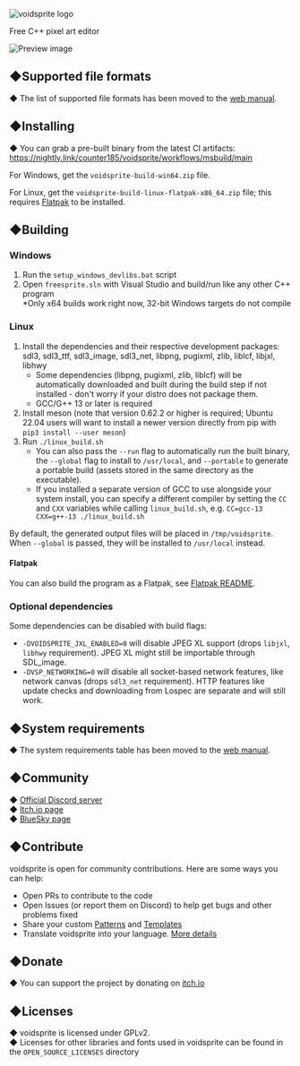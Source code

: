 ![voidsprite logo](README_ASSETS/mainlogo.png)

Free C++ pixel art editor

![Preview image](README_ASSETS/img_preview_1.png)

## ◆Supported file formats

◆ The list of supported file formats has been moved to the [web manual](https://counter185.github.io/voidsprite-web-manual/index.html?page=compatibility).

## ◆Installing

◆ You can grab a pre-built binary from the latest CI artifacts: https://nightly.link/counter185/voidsprite/workflows/msbuild/main

For Windows, get the `voidsprite-build-win64.zip` file.

For Linux, get the `voidsprite-build-linux-flatpak-x86_64.zip` file; this requires [Flatpak](https://flatpak.org) to be installed.

## ◆Building

### Windows

1. Run the `setup_windows_devlibs.bat` script
2. Open `freesprite.sln` with Visual Studio and build/run like any other C++ program  
*Only x64 builds work right now, 32-bit Windows targets do not compile

### Linux

1. Install the dependencies and their respective development packages: sdl3, sdl3_ttf, sdl3_image, sdl3_net, libpng, pugixml, zlib, liblcf, libjxl, libhwy
   * Some dependencies (libpng, pugixml, zlib, liblcf) will be automatically downloaded and built during the build step if not installed - don't worry if your distro does not package them.
   * GCC/G++ 13 or later is required
2. Install meson (note that version 0.62.2 or higher is required; Ubuntu 22.04 users will want to install a newer version directly from pip with `pip3 install --user meson`)
3. Run `./linux_build.sh`
   * You can also pass the `--run` flag to automatically run the built binary, the `--global` flag to install to `/usr/local`, and `--portable` to generate a portable build (assets stored in the same directory as the executable).
   * If you installed a separate version of GCC to use alongside your system install, you can specify a different compiler by setting the `CC` and `CXX` variables while calling `linux_build.sh`, e.g. `CC=gcc-13 CXX=g++-13 ./linux_build.sh`

By default, the generated output files will be placed in `/tmp/voidsprite`. When `--global` is passed, they will be installed to `/usr/local` instead.

#### Flatpak

You can also build the program as a Flatpak, see [Flatpak README](https://github.com/counter185/voidsprite/blob/main/freesprite/linux/flatpak/README.md).

### Optional dependencies

Some dependencies can be disabled with build flags:
- `-DVOIDSPRITE_JXL_ENABLED=0` will disable JPEG XL support (drops `libjxl`, `libhwy` requirement). JPEG XL might still be importable through SDL_image.
- `-DVSP_NETWORKING=0` will disable all socket-based network features, like network canvas (drops `sdl3_net` requirement). HTTP features like update checks and downloading from Lospec are separate and will still work.

## ◆System requirements

◆ The system requirements table has been moved to the [web manual](https://counter185.github.io/voidsprite-web-manual/index.html?page=requirements).

## ◆Community

◆ [Official Discord server](https://discord.gg/c5SndMJKj2)  
◆ [Itch.io page](https://cntrpl.itch.io/voidsprite)  
◆ [BlueSky page](https://voidsprite.bsky.social/)

## ◆Contribute

voidsprite is open for community contributions. Here are some ways you can help:

- Open PRs to contribute to the code
- Open Issues (or report them on Discord) to help get bugs and other problems fixed
- Share your custom [Patterns](community-patterns) and [Templates](community-templates)
- Translate voidsprite into your language. [More details](freesprite/localization)

## ◆Donate

◆ You can support the project by donating on [itch.io](https://cntrpl.itch.io/voidsprite/purchase)

## ◆Licenses

◆ voidsprite is licensed under GPLv2.  
◆ Licenses for other libraries and fonts used in voidsprite can be found in the `OPEN_SOURCE_LICENSES` directory
